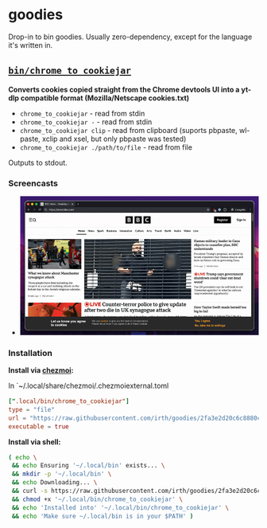 # goodies

Drop-in to bin goodies. Usually zero-dependency, except for the language it's
written in.

<!-- START GOODIES SECTION -->
## [`bin/chrome_to_cookiejar`](./bin/chrome_to_cookiejar)

**Converts cookies copied straight from the Chrome devtools UI into a yt-dlp
compatible format (Mozilla/Netscape cookies.txt)**

- `chrome_to_cookiejar` - read from stdin
- `chrome_to_cookiejar -` - read from stdin
- `chrome_to_cookiejar clip` - read from clipboard (suports pbpaste, wl-paste,
  xclip and xsel, but only pbpaste was tested)
- `chrome_to_cookiejar ./path/to/file` - read from file

Outputs to stdout.


### Screencasts

- ![chrome_to_cookiejar_1.gif](./media/chrome_to_cookiejar_1.gif)


### Installation

**Install via [chezmoi](https://www.chezmoi.io/):**

In `~/.local/share/chezmoi/.chezmoiexternal.toml

```toml
[".local/bin/chrome_to_cookiejar"]
type = "file"
url = "https://raw.githubusercontent.com/irth/goodies/2fa3e2d20c6c8880cdb73ef70b7ad4f34071bbc4/bin/chrome_to_cookiejar"
executable = true
```

**Install via shell:**

```bash
( echo \
 && echo Ensuring '~/.local/bin' exists... \
 && mkdir -p '~/.local/bin' \
 && echo Downloading... \
 && curl -s https://raw.githubusercontent.com/irth/goodies/2fa3e2d20c6c8880cdb73ef70b7ad4f34071bbc4/bin/chrome_to_cookiejar -o '~/.local/bin/chrome_to_cookiejar' \
 && chmod +x '~/.local/bin/chrome_to_cookiejar' \
 && echo 'Installed into' '~/.local/bin/chrome_to_cookiejar' \
 && echo 'Make sure ~/.local/bin is in your $PATH' )
```


<!-- END GOODIES SECTION -->

